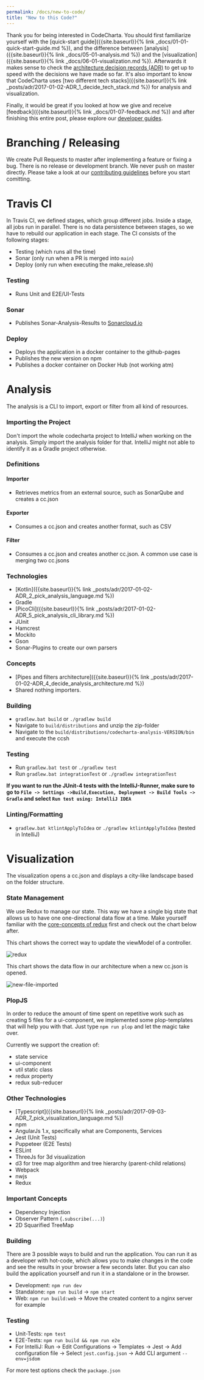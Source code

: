 ```yaml
---
permalink: /docs/new-to-code/
title: "New to this Code?"
---
```


Thank you for being interested in CodeCharta. You should first familiarize yourself with the [quick-start guide]({{site.baseurl}}{% link _docs/01-01-quick-start-guide.md %}), and the difference between [analysis]({{site.baseurl}}{% link _docs/05-01-analysis.md %}) and the [visualization]({{site.baseurl}}{% link _docs/06-01-visualization.md %}). Afterwards it makes sense to check the [architecture decision records (ADR)]({{site.baseurl}}/categories/#adr) to get up to speed with the decisions we have made so far. It's also important to know that CodeCharta uses [two different tech stacks]({{site.baseurl}}{% link _posts/adr/2017-01-02-ADR_1_decide_tech_stack.md %}) for analysis and visualization.

Finally, it would be great if you looked at how we give and receive [feedback]({{site.baseurl}}{% link _docs/01-07-feedback.md %}) and after finishing this entire post, please explore our [developer guides]({{site.baseurl}}/categories/#dev-guide).

# Branching / Releasing

We create Pull Requests to master after implementing a feature or fixing a bug. There is no release or development branch. We never push on master directly. Please take a look at our [contributing guidelines](https://github.com/MaibornWolff/codecharta/blob/master/CONTRIBUTING.md) before you start comitting.

# Travis CI

In Travis CI, we defined stages, which group different jobs. Inside a stage, all jobs run in parallel. There is no data persistence between stages, so we have to rebuild our application in each stage. The CI consists of the following stages:

- Testing (which runs all the time)
- Sonar (only run when a PR is merged into `main`)
- Deploy (only run when executing the make_release.sh)

### Testing

- Runs Unit and E2E/UI-Tests

### Sonar

- Publishes Sonar-Analysis-Results to [Sonarcloud.io](https://sonarcloud.io)

### Deploy

- Deploys the application in a docker container to the github-pages
- Publishes the new version on npm
- Publishes a docker container on Docker Hub (not working atm)

# Analysis

The analysis is a CLI to import, export or filter from all kind of resources.

### Importing the Project

Don't import the whole codecharta project to IntelliJ when working on the analysis. Simply import the analysis folder for that. IntelliJ might not able to identify it as a Gradle project otherwise.

### Definitions

#### Importer

- Retrieves metrics from an external source, such as SonarQube and creates a cc.json

#### Exporter

- Consumes a cc.json and creates another format, such as CSV

#### Filter

- Consumes a cc.json and creates another cc.json. A common use case is merging two cc.jsons

### Technologies

- [Kotlin]({{site.baseurl}}{% link _posts/adr/2017-01-02-ADR_2_pick_analysis_language.md %})
- Gradle
- [PicoCli]({{site.baseurl}}{% link _posts/adr/2017-01-02-ADR_5_pick_analysis_cli_library.md %})
- JUnit
- Hamcrest
- Mockito
- Gson
- Sonar-Plugins to create our own parsers

### Concepts

- [Pipes and filters architecture]({{site.baseurl}}{% link _posts/adr/2017-01-02-ADR_4_decide_analysis_architecture.md %})
- Shared nothing importers.

### Building

- `gradlew.bat build` or `./gradlew build`
- Navigate to `build/distributions` and unzip the zip-folder
- Navigate to the `build/distributions/codecharta-analysis-VERSION/bin` and execute the ccsh

### Testing

- Run `gradlew.bat test` or `./gradlew test`
- Run `gradlew.bat integrationTest` or `./gradlew integrationTest`

**If you want to run the JUnit-4 tests with the IntelliJ-Runner, make sure to go to `File -> Settings ->Build,Execution, Deployment -> Build Tools -> Gradle` and select `Run test using: IntelliJ IDEA`**

### Linting/Formatting

- `gradlew.bat ktlintApplyToIdea` or `./gradlew ktlintApplyToIdea` (tested in IntelliJ)

# Visualization

The visualization opens a cc.json and displays a city-like landscape based on the folder structure.

### State Management

We use Redux to manage our state. This way we have a single big state that allows us to have one one-directional data flow at a time. Make yourself familiar with the [core-concepts of redux](https://redux.js.org/introduction/core-concepts) first and check out the chart below after.

This chart shows the correct way to update the viewModel of a controller.

![redux]({{site.baseurl}}/assets/images/docs/reference/redux-flow.png)

This chart shows the data flow in our architecture when a new cc.json is opened.

![new-file-imported]({{site.baseurl}}/assets/images/docs/reference/loading-a-new-file-flow.png)

### PlopJS

In order to reduce the amount of time spent on repetitive work such as creating 5 files for a ui-component, we implemented some plop-templates that will help you with that. Just type `npm run plop` and let the magic take over.

Currently we support the creation of:

- state service
- ui-component
- util static class
- redux property
- redux sub-reducer

### Other Technologies

- [Typescript]({{site.baseurl}}{% link _posts/adr/2017-09-03-ADR_7_pick_visualization_language.md %})
- npm
- AngularJs 1.x, specifically what are Components, Services
- Jest (Unit Tests)
- Puppeteer (E2E Tests)
- ESLint
- ThreeJs for 3d visualization
- d3 for tree map algorithm and tree hierarchy (parent-child relations)
- Webpack
- nwjs
- Redux

### Important Concepts

- Dependency Injection
- Observer Pattern (`.subscribe(...)`)
- 2D Squarified TreeMap

### Building

There are 3 possible ways to build and run the application. You can run it as a developer with hot-code, which allows you to make changes in the code and see the results in your browser a few seconds later. But you can also build the application yourself and run it in a standalone or in the browser.

- Development: `npm run dev`
- Standalone: `npm run build` -> `npm start`
- Web: `npm run build:web` -> Move the created content to a nginx server for example

### Testing

- Unit-Tests: `npm test`
- E2E-Tests: `npm run build && npm run e2e`
- For IntelliJ: Run -> Edit Configurations -> Templates -> Jest -> Add configuration file -> Select `jest.config.json` -> Add CLI argument `--env=jsdom`

For more test options check the `package.json`
